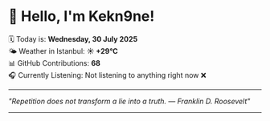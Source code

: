 # 👋 Hello, I'm Kekn9ne!

🗓️ Today is: **Wednesday, 30 July 2025**  
🌤️ Weather in Istanbul: **☀️   +29°C**  
📊 GitHub Contributions: **68**  
🎧 Currently Listening: Not listening to anything right now ❌

---

_"Repetition does not transform a lie into a truth. — *Franklin D. Roosevelt*"_

---
